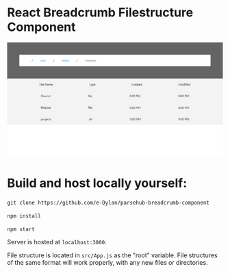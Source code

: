 # React Breadcrumb Filestructure Component

![App Demo](demo/application_demo.png)


# Build and host locally yourself:

`git clone https://github.com/e-Dylan/parsehub-breadcrumb-component`

`npm install`

`npm start`

Server is hosted at `localhost:3000`.

File structure is located in `src/App.js` as the "root" variable. File structures of the same format will work properly, with any new files or directories.
